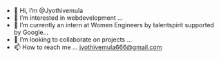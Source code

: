 - 👋 Hi, I’m @Jyothivemula
- 👀 I’m interested in webdevelopment ...
- 🌱 I’m currently an intern at Women Engineers by talentspirit supported by Google...
- 💞️ I’m looking to collaborate on projects ...
- 📫 How to reach me ...
jyothivemula666@gmail.com

<!---
Jyothivemula/Jyothivemula is a ✨ special ✨ repository because its `README.md` (this file) appears on your GitHub profile.
You can click the Preview link to take a look at your changes.
--->
